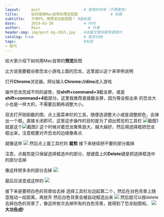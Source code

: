 ```yaml
---
layout:     post                    # 使用的布局（不需要改）
title:      如何使用Mac自带的预览抠图               # 标题 
subtitle:   不用PS，用预览也能抠图！ #副标题
date:       2019-03-30              # 时间
author:     Rain                      # 作者
header-img: img/post-bg-2015.jpg    #这篇文章标题背景图片
catalog: true                       # 是否归档
tags:                               #标签
- 技巧
---
```



给大家介绍下如何用Mac自带的**预览**抠图

比方说我要截谷歌恐龙小游戏上面的恐龙，这里就以这个来举例说明

打开**Chrome**浏览器，网址输入**Chrome://dino**进入游戏

操作恐龙完成不同的姿势，按**shift+command+3**截全屏，或是
**shift+command+4**截部分。这里我推荐直接截全屏，因为等会抠出来
的恐龙大小也是一样大的，不需要后期再调整大小。

双击打开刚刚截的图，点上面菜单栏的工具，随便选调整大小或是调整颜色，会弹出一个框，直接关闭即可，这里这步操作的目的是为了调出预览的工具栏 
![截图1](https://ws4.sinaimg.cn/large/006tKfTcly1g1kzljoe9zj31ba0u0x6p.jpg)
就是这个![截图2](https://ws2.sinaimg.cn/large/006tKfTcly1g1kzpm10dbj30wi01i0ti.jpg)
这个时候对着恐龙聚焦放大，越大越好，然后用选择框把恐龙框出来，注意框要对齐恐龙的边缘像素点.

就像这样
![](https://ws4.sinaimg.cn/large/006tKfTcly1g1kzsxljpqj30yn0u0n2s.jpg)
然后点上面工具栏的 **裁剪**
接下来继续把不要的部分裁掉

注意，点裁剪是只保留选择框选中的部分，按键盘上的**Delete**键是把选择框选中的部分去掉

像这样把多余的部分去掉
![](https://ws3.sinaimg.cn/large/006tKfTcly1g1kzxxp28fj30u00vk0u6.jpg)

最后应该变成这样的
![](https://ws3.sinaimg.cn/large/006tKfTcly1g1l2cjwgrrj30uw0u00tw.jpg)

接下来是要把白色的背景给去掉
选择工具栏左边起第二个，然后在白色背景上随意拖动一段距离，再放开
然后白色背景会被自动框选出来
![](https://ws3.sinaimg.cn/large/006tKfTcly1g1l2hmtoluj311w0u0whj.jpg)
然后就可以按delete去掉白色的背景了，像这样依次去掉所有的白色背景，就得到了恐龙贴图啦。
![](https://ws2.sinaimg.cn/large/006tKfTcly1g1l2lqmj2ij30u00urmy6.jpg)
**大功告成!**
